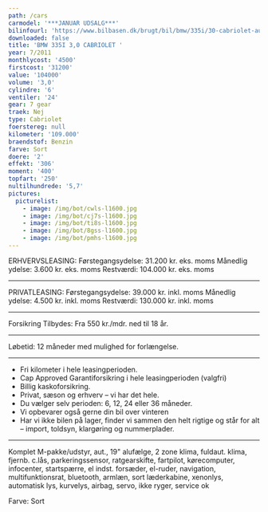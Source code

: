 ```yaml
---
path: /cars
carmodel: '***JANUAR UDSALG***'
bilinfourl: 'https://www.bilbasen.dk/brugt/bil/bmw/335i/30-cabriolet-aut-2d/4155063'
downloaded: false
title: 'BMW 335I 3,0 CABRIOLET '
year: 7/2011
monthlycost: '4500'
firstcost: '31200'
value: '104000'
volume: '3,0'
cylindre: '6'
ventiler: '24'
gear: 7 gear
traek: Nej
type: Cabriolet
foerstereg: null
kilometer: '109.000'
braendstof: Benzin
farve: Sort
doere: '2'
effekt: '306'
moment: '400'
topfart: '250'
nultilhundrede: '5,7'
pictures:
  picturelist:
    - image: /img/bot/cwls-l1600.jpg
    - image: /img/bot/cj7s-l1600.jpg
    - image: /img/bot/ti8s-l1600.jpg
    - image: /img/bot/8gss-l1600.jpg
    - image: /img/bot/pmhs-l1600.jpg
---
```

ERHVERVSLEASING:
Førstegangsydelse: 31.200 kr. eks. moms
Månedlig ydelse: 3.600 kr. eks. moms
Restværdi: 104.000 kr. eks. moms 
___________________________________

PRIVATLEASING:
Førstegangsydelse: 39.000 kr. inkl. moms
Månedlig ydelse: 4.500 kr. inkl. moms
Restværdi: 130.000 kr. inkl. moms
___________________________________ 
Forsikring Tilbydes:
Fra 550 kr./mdr. ned til 18 år. 
___________________________________

Løbetid: 12 måneder med mulighed for forlængelse.
___________________________________

* Fri kilometer i hele leasingperioden.
* Cap Approved Garantiforsikring i hele leasingperioden (valgfri)
* Billig kaskoforsikring.
* Privat, sæson og erhverv – vi har det hele.
* Du vælger selv perioden: 6, 12, 24 eller 36 måneder.
* Vi opbevarer også gerne din bil over vinteren
* Har vi ikke bilen på lager, finder vi sammen den helt rigtige og står for alt – import, toldsyn, klargøring og nummerplader.
___________________________________

Komplet M-pakke/udstyr, aut., 19" alufælge, 2 zone klima, fuldaut. klima, fjernb. c.lås, parkeringssensor, ratgearskifte, fartpilot, kørecomputer, infocenter, startspærre, el indst. forsæder, el-ruder, navigation, multifunktionsrat, bluetooth, armlæn, sort læderkabine, xenonlys, automatisk lys, kurvelys, airbag, servo, ikke ryger, service ok




Farve: Sort
